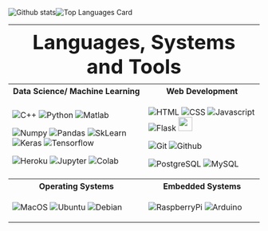 ![Github stats](https://github-readme-stats.vercel.app/api?username=rlew631&theme=ayu-mirage&show_icons=true&count_private=true)![Top Languages Card](https://github-readme-stats.vercel.app/api/top-langs/?username=rlew631&theme=ayu-mirage&layout=compact)

<table border="0">
 <tr>
  <th colspan="2" style="font-size:40px">Languages, Systems and Tools</th>
 </tr>
 <tr>
    <th>Data Science/ Machine Learning</th>
    <th>Web Development</th>
 </tr>
 <tr>
    <td>

![C++](https://img.shields.io/badge/C++%20-brown.svg?&style=for-the-badge&logo=C&logoColor=white)
![Python](https://img.shields.io/badge/python%20-%2314354C.svg?&style=for-the-badge&logo=python&logoColor=white)
![Matlab](https://img.shields.io/badge/-Matlab-0076A8?style=for-the-badge&logo=Mathworks)

![Numpy](https://img.shields.io/badge/numpy%20-%23013243.svg?&style=for-the-badge&logo=numpy&logoColor=white)
![Pandas](https://img.shields.io/badge/pandas%20-%23150458.svg?&style=for-the-badge&logo=pandas&logoColor=white)
![SkLearn](https://img.shields.io/badge/SkLearn%20-%23E34F26.svg?&style=for-the-badge&logo=scikit%20learn&logoColor=white)
![Keras](https://img.shields.io/badge/Keras%20-%23D00000.svg?&style=for-the-badge&logo=Keras&logoColor=white)
![Tensorflow](https://img.shields.io/badge/TensorFlow%20-%23430098.svg?&style=for-the-badge&logo=TensorFlow&logoColor=white)

![Heroku](https://img.shields.io/badge/heroku%20-%23430098.svg?&style=for-the-badge&logo=heroku&logoColor=white)
![Jupyter](https://img.shields.io/badge/Jupyter%20-%23F37626.svg?&style=for-the-badge&logo=Jupyter&logoColor=white)
![Colab](https://img.shields.io/badge/Colab%20-%2320232a.svg?&style=for-the-badge&logo=google&logoColor=white)
    </td>
    <td>
  
![HTML](https://img.shields.io/badge/html%20-%23E34F26.svg?&style=for-the-badge&logo=html5&logoColor=white)
![CSS](https://img.shields.io/badge/css%20-%231572B6.svg?&style=for-the-badge&logo=css3&logoColor=white)
![Javascript](https://img.shields.io/badge/javascript%20-%23323330.svg?&style=for-the-badge&logo=javascript&logoColor=%23F7DF1E)
![Flask](https://img.shields.io/badge/flask%20-%2307405e.svg?&style=for-the-badge&logo=flask&logoColor=white)
<img src="https://assets.website-files.com/5dc3b47ddc6c0c2a1af74ad0/5e18182ab1025a63c984f248_RGB_Logo_Horizontal_Color_Dark_Bg-p-2000.png" height="28">

![Git](https://img.shields.io/badge/git%20-%23F05033.svg?&style=for-the-badge&logo=git&logoColor=white)
![Github](https://img.shields.io/badge/github%20-%23121011.svg?&style=for-the-badge&logo=github&logoColor=white)

![PostgreSQL](https://img.shields.io/badge/-PostgreSQL-336791?style=for-the-badge&logo=PostgreSQL)
![MySQL](https://img.shields.io/badge/-MySQL-4479A1?style=for-the-badge&logo=MySQL&logoColor=white)
    </td>
 </tr>
 <tr>
    <th>Operating Systems</th>
    <th>Embedded Systems</th>
 </tr>
 <tr>
  <td>
   
   ![MacOS](https://img.shields.io/badge/mac-os?logo=apple&logoColor=white&color=999999&style=for-the-badge)
   ![Ubuntu](https://img.shields.io/badge/-ubuntu-E95420?style=for-the-badge&logo=ubuntu&logoColor=FFFFFF)
   ![Debian](https://img.shields.io/badge/-debian-A81D33?style=for-the-badge&logo=debian)
  </td>
  <td>
 
   ![RaspberryPi](https://img.shields.io/badge/-Raspberry%20Pi-C51A4A?style=for-the-badge&logo=Raspberry%20Pi)
   ![Arduino](https://img.shields.io/badge/-arduino-00979D?style=for-the-badge&logo=arduino&logoColor=FFFFFF)
   </td>
  </tr>
 
</table>

<!--
**rlew631/rlew631** is a ✨ _special_ ✨ repository because its `README.md` (this file) appears on your GitHub profile.

update the matlab colors 
fix the streamlit logo by using the svg from the site

Here are some ideas to get you started:

- 🔭 I’m currently working on ...
- 🌱 I’m currently learning ...
- 👯 I’m looking to collaborate on ...
- 🤔 I’m looking for help with ...
- 💬 Ask me about ...
- 📫 How to reach me: ...
- 😄 Pronouns: ...
- ⚡ Fun fact: ...

look at https://github.com/anuraghazra/github-readme-stats for more options

put in a streamlit badge for web dev stuff
-->


